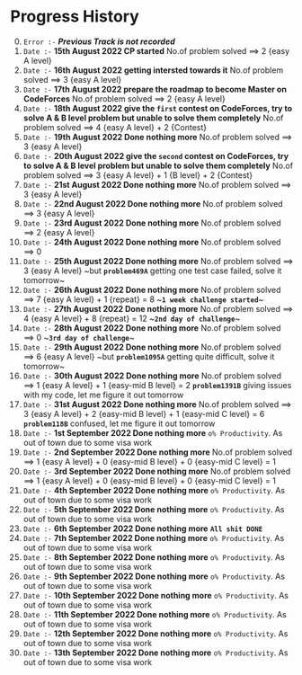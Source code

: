 # Progress History

0. `Error :-` ***Previous Track is not recorded***
1. `Date :-` **15th August 2022 CP started** No.of problem solved ==> 2 {easy A level}
2. `Date :-` **16th August 2022 getting intersted towards it** No.of problem solved ==> 3 {easy A level}
3. `Date :-` **17th August 2022 prepare the roadmap to become Master on CodeForces** No.of problem solved ==> 2 {easy A level}
4. `Date :-` **18th August 2022 give the `first` contest on CodeForces, try to solve A & B level problem but unable to solve them completely** No.of problem solved ==> 4 {easy A level} + 2 {Contest}
5. `Date :-` **19th August 2022 Done nothing more** No.of problem solved ==> 3 {easy A level}
6. `Date :-` **20th August 2022 give the `second` contest on CodeForces, try to solve A & B level problem but unable to solve them completely** No.of problem solved ==> 3 {easy A level} + 1 {B level} + 2 {Contest}
7. `Date :-` **21st August 2022 Done nothing more** No.of problem solved ==> 3 {easy A level}
8. `Date :-` **22nd August 2022 Done nothing more** No.of problem solved ==> 3 {easy A level}
9. `Date :-` **23rd August 2022 Done nothing more** No.of problem solved ==> 2 {easy A level}
10. `Date :-` **24th August 2022 Done nothing more** No.of problem solved ==> 0 
11. `Date :-` **25th August 2022 Done nothing more** No.of problem solved ==> 3 {easy A level} ~but **`problem469A`** getting one test case failed, solve it tomorrow~
12. `Date :-` **26th August 2022 Done nothing more** No.of problem solved ==> 7 {easy A level} + 1 {repeat} = 8 ~**`1 week challenge started`**~ 
13. `Date :-` **27th August 2022 Done nothing more** No.of problem solved ==> 4 {easy A level} + 8 {repeat} = 12 ~**`2nd day of challenge`**~
14. `Date :-` **28th August 2022 Done nothing more** No.of problem solved ==> 0 ~**`3rd day of challenge`**~
15. `Date :-` **29th August 2022 Done nothing more** No.of problem solved ==> 6 {easy A level} ~but **`problem1095A`** getting quite difficult, solve it tomorrow~
16. `Date :-` **30th August 2022 Done nothing more** No.of problem solved ==> 1 {easy A level} + 1 {easy-mid B level} = 2 **`problem1391B`** giving issues with  my code, let me figure it out tomorrow
17. `Date :-` **31st August 2022 Done nothing more** No.of problem solved ==> 3 {easy A level} + 2 {easy-mid B level} + 1 {easy-mid C level} = 6 **`problem118B`** confused, let me figure it out tomorrow
18. `Date :-` **1st September 2022 Done nothing more** `o% Productivity`. As out of town due to some visa work
19. `Date :-` **2nd September 2022 Done nothing more** No.of problem solved ==> 1 {easy A level} + 0 {easy-mid B level} + 0 {easy-mid C level} = 1
20. `Date :-` **3rd September 2022 Done nothing more** No.of problem solved ==> 1 {easy A level} + 0 {easy-mid B level} + 0 {easy-mid C level} = 1
21. `Date :-` **4th September 2022 Done nothing more** `o% Productivity`. As out of town due to some visa work
22. `Date :-` **5th September 2022 Done nothing more** `o% Productivity`. As out of town due to some visa work
23. `Date :-` **6th September 2022 Done nothing more** **`All shit DONE`**
24. `Date :-` **7th September 2022 Done nothing more** `o% Productivity`. As out of town due to some visa work
25. `Date :-` **8th September 2022 Done nothing more** `o% Productivity`. As out of town due to some visa work
26. `Date :-` **9th September 2022 Done nothing more** `o% Productivity`. As out of town due to some visa work
27. `Date :-` **10th September 2022 Done nothing more** `o% Productivity`. As out of town due to some visa work
28. `Date :-` **11th September 2022 Done nothing more** `o% Productivity`. As out of town due to some visa work
29. `Date :-` **12th September 2022 Done nothing more** `o% Productivity`. As out of town due to some visa work
30. `Date :-` **13th September 2022 Done nothing more** `o% Productivity`. As out of town due to some visa work
